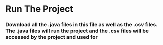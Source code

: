 # Run The Project
### Download all the .java files in this file as well as the .csv files. The .java files will run the project and the .csv files will be accessed by the project and used for 
